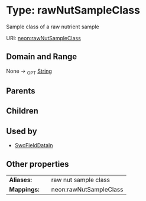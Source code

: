 
# Type: rawNutSampleClass


Sample class of a raw nutrient sample

URI: [neon:rawNutSampleClass](https://data.neonscience.org/rawNutSampleClass)


## Domain and Range

None ->  <sub>OPT</sub> [String](types/String.md)

## Parents


## Children


## Used by

 * [SwcFieldDataIn](SwcFieldDataIn.md)

## Other properties

|  |  |  |
| --- | --- | --- |
| **Aliases:** | | raw nut sample class |
| **Mappings:** | | neon:rawNutSampleClass |

